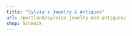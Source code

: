 ```yaml
---
title: "Sylvia's Jewelry & Antiques"
url: /portland/sylvias-jewelry-und-antiques/
shop: Schmuck
---
```

